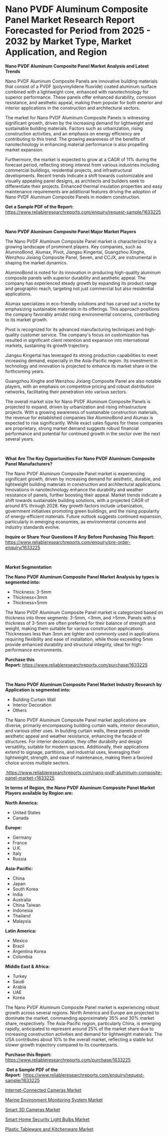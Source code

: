 <p><h1>Nano PVDF Aluminum Composite Panel Market Research Report Forecasted for Period from 2025 -  2032 by Market Type, Market Application, and Region</h1></p><p><strong>Nano PVDF Aluminum Composite Panel Market Analysis and Latest Trends</strong></p>
<p><p>Nano PVDF Aluminum Composite Panels are innovative building materials that consist of a PVDF (polyvinylidene fluoride) coated aluminum surface combined with a lightweight core, enhanced with nanotechnology for superior performance. These panels offer enhanced durability, corrosion resistance, and aesthetic appeal, making them popular for both exterior and interior applications in the construction and architectural sectors.</p><p>The market for Nano PVDF Aluminum Composite Panels is witnessing significant growth, driven by the increasing demand for lightweight and sustainable building materials. Factors such as urbanization, rising construction activities, and an emphasis on energy efficiency are contributing to this trend. The growing awareness of the benefits of nanotechnology in enhancing material performance is also propelling market expansion.</p><p>Furthermore, the market is expected to grow at a CAGR of 11% during the forecast period, reflecting strong interest from various industries including commercial buildings, residential projects, and infrastructural developments. Recent trends indicate a shift towards customizable and visually appealing panel designs, as architects and builders seek to differentiate their projects. Enhanced thermal insulation properties and easy maintenance requirements are additional features driving the adoption of Nano PVDF Aluminum Composite Panels in modern construction.</p></p>
<p><strong>Get a Sample PDF of the Report:&nbsp;</strong> <a href="https://www.reliableresearchreports.com/enquiry/request-sample/1633225?utm_campaign=114&utm_medium=2&utm_source=Github&utm_content=ia&utm_term=29032025&utm_id=nano-pvdf-aluminum-composite-panel">https://www.reliableresearchreports.com/enquiry/request-sample/1633225</a></p>
<p>&nbsp;</p>
<p><strong>Nano PVDF Aluminum Composite Panel Major Market Players</strong></p>
<p><p>The Nano PVDF Aluminum Composite Panel market is characterized by a growing landscape of prominent players. Key companies, such as AluminoBond, Alumax, Pivot, Jiangsu Kingertai, Guangzhou Xinghe, Wenzhou Jixiang Composite Panel, Seven, and CCJX, are instrumental in shaping the market dynamics.</p><p>AluminoBond is noted for its innovation in producing high-quality aluminum composite panels with superior durability and aesthetic appeal. The company has experienced steady growth by expanding its product range and geographic reach, targeting not just commercial but also residential applications.</p><p>Alumax specializes in eco-friendly solutions and has carved out a niche by emphasizing sustainable materials in its offerings. This approach positions the company favorably amidst rising environmental concerns, contributing to its market growth.</p><p>Pivot is recognized for its advanced manufacturing techniques and high-quality customer service. The company's focus on customization has resulted in significant client retention and expansion into international markets, sustaining its growth trajectory.</p><p>Jiangsu Kingertai has leveraged its strong production capabilities to meet increasing demand, especially in the Asia-Pacific region. Its investment in technology and innovation is projected to enhance its market share in the forthcoming years.</p><p>Guangzhou Xinghe and Wenzhou Jixiang Composite Panel are also notable players, with an emphasis on competitive pricing and robust distribution networks, facilitating their penetration into various sectors.</p><p>The overall market size for Nano PVDF Aluminum Composite Panels is projected to expand, driven by urbanization and rising infrastructure projects. With a growing awareness of sustainable construction materials, the revenue for established companies like AluminoBond and Alumax is expected to rise significantly. While exact sales figures for these companies are proprietary, strong market demand suggests robust financial performance and potential for continued growth in the sector over the next several years.</p></p>
<p>&nbsp;</p>
<p><strong>What Are The Key Opportunities For Nano PVDF Aluminum Composite Panel Manufacturers?</strong></p>
<p><p>The Nano PVDF Aluminum Composite Panel market is experiencing significant growth, driven by increasing demand for aesthetic, durable, and lightweight building materials in construction and architectural applications. Innovations in nanotechnology enhance the durability and weather resistance of panels, further boosting their appeal. Market trends indicate a shift towards sustainable building solutions, with a projected CAGR of around 8% through 2028. Key growth factors include urbanization, government initiatives promoting green buildings, and the rising popularity of energy-efficient materials. Future outlook suggests continued expansion, particularly in emerging economies, as environmental concerns and industry standards evolve.</p></p>
<p><strong>Inquire or Share Your Questions If Any Before Purchasing This Report:</strong> <a href="https://www.reliableresearchreports.com/enquiry/pre-order-enquiry/1633225?utm_campaign=114&utm_medium=2&utm_source=Github&utm_content=ia&utm_term=29032025&utm_id=nano-pvdf-aluminum-composite-panel">https://www.reliableresearchreports.com/enquiry/pre-order-enquiry/1633225</a></p>
<p>&nbsp;</p>
<p><strong>Market Segmentation</strong></p>
<p><strong>The Nano PVDF Aluminum Composite Panel Market Analysis by types is segmented into:</strong></p>
<p><ul><li>Thickness: 3-5mm</li><li>Thickness<3mm</li><li>Thickness>5mm</li></ul></p>
<p><p>The Nano PVDF Aluminum Composite Panel market is categorized based on thickness into three segments: 3-5mm, <3mm, and >5mm. Panels with a thickness of 3-5mm are often preferred for their balance of strength and weight, making them suitable for various construction applications. Thicknesses less than 3mm are lighter and commonly used in applications requiring flexibility and ease of installation, while those exceeding 5mm provide enhanced durability and structural integrity, ideal for high-performance environments.</p></p>
<p><strong>Purchase this Report:&nbsp;</strong><a href="https://www.reliableresearchreports.com/purchase/1633225?utm_campaign=114&utm_medium=2&utm_source=Github&utm_content=ia&utm_term=29032025&utm_id=nano-pvdf-aluminum-composite-panel">https://www.reliableresearchreports.com/purchase/1633225</a></p>
<p>&nbsp;</p>
<p><strong>The Nano PVDF Aluminum Composite Panel Market Industry Research by Application is segmented into:</strong></p>
<p><ul><li>Building Curtain Wall</li><li>Interior Decoration</li><li>Others</li></ul></p>
<p><p>The Nano PVDF Aluminum Composite Panel market applications are diverse, primarily encompassing building curtain walls, interior decoration, and various other uses. In building curtain walls, these panels provide aesthetic appeal and weather resistance, enhancing the facade of structures. For interior decoration, they offer durability and design versatility, suitable for modern spaces. Additionally, their applications extend to signage, partitions, and industrial uses, leveraging their lightweight, strength, and ease of maintenance, making them a favored choice across multiple sectors.</p></p>
<p><a href="https://www.reliableresearchreports.com/nano-pvdf-aluminum-composite-panel-market-r1633225?utm_campaign=114&utm_medium=2&utm_source=Github&utm_content=ia&utm_term=29032025&utm_id=nano-pvdf-aluminum-composite-panel">&nbsp;https://www.reliableresearchreports.com/nano-pvdf-aluminum-composite-panel-market-r1633225</a></p>
<p><strong>In terms of Region, the Nano PVDF Aluminum Composite Panel Market Players available by Region are:</strong></p>
<p>
    <p> <strong> North America: </strong>
        <ul>
            <li>United States</li>
            <li>Canada</li>
        </ul>
        </p> 
    <p> <strong> Europe: </strong>
        <ul>
            <li>Germany</li>
            <li>France</li>
            <li>U.K.</li>
            <li>Italy</li>
            <li>Russia</li>
        </ul>
        </p> 
    <p> <strong> Asia-Pacific: </strong>
        <ul>
            <li>China</li>
            <li>Japan</li>
            <li>South Korea</li>
            <li>India</li>
            <li>Australia</li>
            <li>China Taiwan</li>
            <li>Indonesia</li>
            <li>Thailand</li>
            <li>Malaysia</li>
        </ul>
        </p> 
    <p> <strong> Latin America: </strong>
        <ul>
            <li>Mexico</li>
            <li>Brazil</li>
            <li>Argentina Korea</li>
            <li>Colombia</li>
        </ul>
        </p> 
    <p> <strong> Middle East & Africa: </strong>
        <ul>
            <li>Turkey</li>
            <li>Saudi</li>
            <li>Arabia</li>
            <li>UAE</li>
            <li>Korea</li>
        </ul>
    </p>
    </p>
<p><p>The Nano PVDF Aluminum Composite Panel market is experiencing robust growth across several regions. North America and Europe are projected to dominate the market, commanding approximately 35% and 30% market share, respectively. The Asia-Pacific region, particularly China, is emerging rapidly, anticipated to represent around 25% of the market share due to increasing construction activities and demand for lightweight materials. The USA contributes about 10% to the overall market, reflecting a stable but slower growth trajectory compared to its counterparts.</p></p>
<p><strong>Purchase this Report: </strong><a href="https://www.reliableresearchreports.com/purchase/1633225?utm_campaign=114&utm_medium=2&utm_source=Github&utm_content=ia&utm_term=29032025&utm_id=nano-pvdf-aluminum-composite-panel">https://www.reliableresearchreports.com/purchase/1633225</a></p>
<p>&nbsp;<strong>Get a Sample PDF of the Report:&nbsp;&nbsp;</strong><a href="https://www.reliableresearchreports.com/enquiry/request-sample/1633225?utm_campaign=114&utm_medium=2&utm_source=Github&utm_content=ia&utm_term=29032025&utm_id=nano-pvdf-aluminum-composite-panel">https://www.reliableresearchreports.com/enquiry/request-sample/1633225</a></p>
<p><strong></strong></p>
<p><p><a href="https://github.com/trossdushi7u/Market-Research-Report-List-1/blob/main/internet-connected-cameras-market.md?utm_campaign=114&utm_medium=2&utm_source=Github&utm_content=ia&utm_term=29032025&utm_id=nano-pvdf-aluminum-composite-panel">Internet-Connected Cameras Market</a></p><p><a href="https://github.com/kirstejuvet/Market-Research-Report-List-1/blob/main/marine-environment-monitoring-system-market.md?utm_campaign=114&utm_medium=2&utm_source=Github&utm_content=ia&utm_term=29032025&utm_id=nano-pvdf-aluminum-composite-panel">Marine Environment Monitoring System Market</a></p><p><a href="https://github.com/abuegalawixo/Market-Research-Report-List-1/blob/main/smart-3d-cameras-market.md?utm_campaign=114&utm_medium=2&utm_source=Github&utm_content=ia&utm_term=29032025&utm_id=nano-pvdf-aluminum-composite-panel">Smart 3D Cameras Market</a></p><p><a href="https://github.com/godutetraeva/Market-Research-Report-List-1/blob/main/smart-home-security-light-bulbs-market.md?utm_campaign=114&utm_medium=2&utm_source=Github&utm_content=ia&utm_term=29032025&utm_id=nano-pvdf-aluminum-composite-panel">Smart Home Security Light Bulbs Market</a></p><p><a href="https://github.com/jhoonatsev/Market-Research-Report-List-1/blob/main/plastic-tableware-and-kitchenware-market.md?utm_campaign=114&utm_medium=2&utm_source=Github&utm_content=ia&utm_term=29032025&utm_id=nano-pvdf-aluminum-composite-panel">Plastic Tableware and Kitchenware Market</a></p></p>